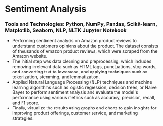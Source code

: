<h1>Sentiment Analysis</h1>


<h3>Tools and Technologies: Python, NumPy, Pandas, Scikit-learn, Matplotlib, Seaborn, NLP, NLTK Jupyter Notebook</h3>


- Performing sentiment analysis on Amazon product reviews to understand customers opinions about the product. The dataset consists of thousands of Amazon product reviews, which were scraped from the Amazon website.
- The initial step was data cleaning and preprocessing, which includes removing irrelevant data such as HTML tags, punctuations, stop words, and converting text to lowercase, and applying techniques such as tokenization, stemming, and lemmatization.
- Applied Natural Language Processing (NLP) techniques and machine learning algorithms such as logistic regression, decision trees, or Naive Bayes to perform sentiment analysis and evaluate the model's performance using various metrics such as accuracy, precision, recall, and F1 score.
- Finally, visualize the results using graphs and charts to gain insights for improving product offerings, customer service, and marketing strategies.
